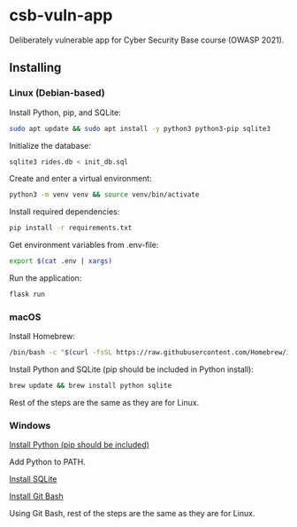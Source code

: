 # csb-vuln-app

Deliberately vulnerable app for Cyber Security Base course (OWASP 2021).

## Installing

### Linux (Debian-based)

Install Python, pip, and SQLite:
```bash
sudo apt update && sudo apt install -y python3 python3-pip sqlite3
```

Initialize the database:
```bash
sqlite3 rides.db < init_db.sql
```

Create and enter a virtual environment:
```bash
python3 -m venv venv && source venv/bin/activate
```

Install required dependencies:
```bash
pip install -r requirements.txt
```

Get environment variables from .env-file:
```bash
export $(cat .env | xargs)
```

Run the application:
```bash
flask run
```

### macOS

Install Homebrew:
```bash
/bin/bash -c "$(curl -fsSL https://raw.githubusercontent.com/Homebrew/install/HEAD/install.sh)"
```

Install Python and SQLite (pip should be included in Python install):
```bash
brew update && brew install python sqlite
```

Rest of the steps are the same as they are for Linux.

### Windows

[Install Python (pip should be included)](https://www.python.org/downloads/windows/)

Add Python to PATH.

[Install SQLite](https://www.sqlite.org/download.html)

[Install Git Bash](https://git-scm.com/downloads/win)

Using Git Bash, rest of the steps are the same as they are for Linux.
